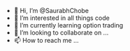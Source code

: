 - 👋 Hi, I’m @SaurabhChobe
- 👀 I’m interested in all things code
- 🌱 I’m currently learning option trading
- 💞️ I’m looking to collaborate on ...
- 📫 How to reach me ...

<!---
SaurabhChobe/SaurabhChobe is a ✨ special ✨ repository because its `README.md` (this file) appears on your GitHub profile.
You can click the Preview link to take a look at your changes.
--->
